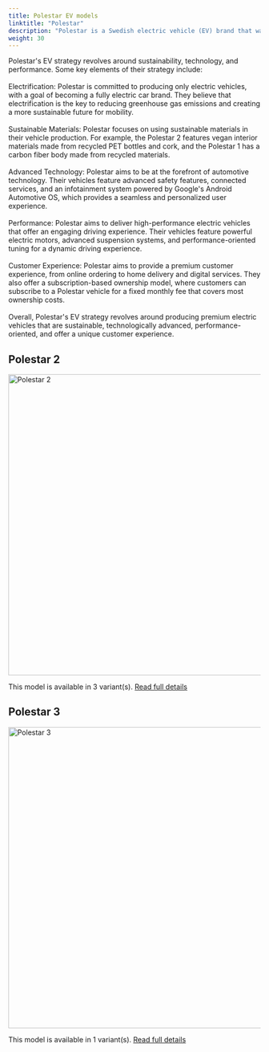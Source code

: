 ```yaml
---
title: Polestar EV models
linktitle: "Polestar"
description: "Polestar is a Swedish electric vehicle (EV) brand that was launched in 2017 as a standalone brand under the Volvo Car Group and its parent company, Geely Holding. Polestar's focus is on developing premium electric cars that combine cutting-edge technology, sustainable materials, and minimalist design."
weight: 30
---
```

Polestar's EV strategy revolves around sustainability, technology, and performance. Some key elements of their strategy include:<br /><br />Electrification: Polestar is committed to producing only electric vehicles, with a goal of becoming a fully electric car brand. They believe that electrification is the key to reducing greenhouse gas emissions and creating a more sustainable future for mobility.<br /><br />Sustainable Materials: Polestar focuses on using sustainable materials in their vehicle production. For example, the Polestar 2 features vegan interior materials made from recycled PET bottles and cork, and the Polestar 1 has a carbon fiber body made from recycled materials.<br /><br />Advanced Technology: Polestar aims to be at the forefront of automotive technology. Their vehicles feature advanced safety features, connected services, and an infotainment system powered by Google's Android Automotive OS, which provides a seamless and personalized user experience.<br /><br />Performance: Polestar aims to deliver high-performance electric vehicles that offer an engaging driving experience. Their vehicles feature powerful electric motors, advanced suspension systems, and performance-oriented tuning for a dynamic driving experience.<br /><br />Customer Experience: Polestar aims to provide a premium customer experience, from online ordering to home delivery and digital services. They also offer a subscription-based ownership model, where customers can subscribe to a Polestar vehicle for a fixed monthly fee that covers most ownership costs.<br /><br />Overall, Polestar's EV strategy revolves around producing premium electric vehicles that are sustainable, technologically advanced, performance-oriented, and offer a unique customer experience.


## Polestar 2

<a href="2"><img src="https://media.evkx.net/multimedia/models/polestar/2/2_long_range_single_motor/main_1_st.jpg" width="800" height="600" alt="Polestar 2" ></a>

This model is available in 3 variant(s). 
[Read full details](2/)

## Polestar 3

<a href="3"><img src="https://media.evkx.net/multimedia/models/polestar/3/3_long_range_dual_motor_performance/main_1_st.jpg" width="800" height="600" alt="Polestar 3" ></a>

This model is available in 1 variant(s). 
[Read full details](3/)
